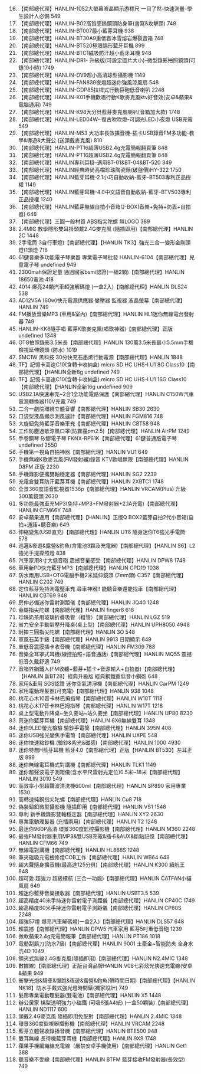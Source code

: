 16. 【南部總代理】HANLIN-1052大螢幕液晶顯示游標尺 一目了然-快速測量-學生設計人必備 549
18. 【南部總代理】HANLIN-B02高質感鎢鋼頭防身筆(書寫&攻擊頭) 748
19. 【南部總代理】HANLIN-BT007最小藍芽耳機 938
20. 【南部總代理】HANLIN-BT30A9重低音冰雪熔岩爆裂音箱 748
21. 【南部總代理】HANLIN-BT520極限隱形藍牙耳機 899
22. 【南部總代理】HANLIN-BTC1磁吸防汗超小藍牙耳機 948
23. 【南部總代理】HANLIN-DR1- 升級版(可設定圖片大小)-微型錄影拍照鏡頭(可錄10小時) 1749
24. 【南部總代理】HANLIN-DV9超小高清球型攝影機 1149
25. 【南部總代理】HANLIN-FAN839夜燈超迷你強風涼風扇 548
26. 【南部總代理】HANLIN-GDP85拉桿式行動巨砲低音喇叭 2248
27. 【南部總代理】HANLIN-K01手機歡唱行動K歌麥克風ktv好音效(安卓&蘋果&電腦通用) 749
28. 【南部總代理】HANLIN-K98大分貝藍芽麥克風喇叭(音箱加大款) 1748
29. 【南部總代理】HANLIN-LED04W- 復古吹吹燈-可調光LED小夜燈 USB充電 549
30. 【南部總代理】HANLIN-M53 大功率長效擴音機-插卡USB錄音FM多功能-教學&導遊&大聲公 (送頭戴麥克風) 810
31. 【南部總代理】HANLIN-PT16超薄USB2.4g充電簡報翻頁筆 848
32. 【南部總代理】HANLIN-PT16超薄USB2.4g充電簡報翻頁筆 848
33. 【南部總代理】HANLIN專利耳掛-適用BT-01&BT-04&BT-520 349
34. 【南部總代理】HANLIN經典時尚高檔珍珠陶瓷錶(破盤價)HY-322 1750
35. 【南部總代理】HANLIN藍芽耳機-2.1小巧自動收納-藍牙-BT503專利正品授權 1149
36. 【南部總代理】HANLIN藍芽耳機-4.0中文語音自動收納-藍牙-BTV503專利正品授權 1240
37. 【南部總代理】HANLIN藍芽無線自拍小音箱Q-BOX(音樂+免持+防丟+自拍器) 648
38. 【南部總代理】三圓一般材質 ABS指尖陀螺 無LOGO 389
39. 2.4MIC 教學隱形雙耳掛頭戴2.4G麥克風 (隨插即用)【南部總代理】HANLIN 2C 1448
40. 2手電筒 3自行車燈)【南部總代理】【HANLIN TK3】強光三合一變形金剛頭燈(1頭燈 718
41. 61鍵音樂多功能電子琴樂器 專業電子琴批發 HANLIN-6104【南部總代理】兒童電子琴 undefined 949
42. 2300mah保證足量 通過國家bsmi認證(一組2顆)【南部總代理】HANLIN 18650電池 418
43. 4014 爆亮24顆汽車超強解碼燈 (一盒2入)【南部總代理】HANLIN DLS24 538
44. AD12V5A (60w)快充電源供應器 變壓器 監視器 液晶螢幕【南部總代理】HANLIN  749
45. FM播放音樂MP3 (車用&室內)【南部總代理】HANLIN HL1迷你無線電台發射器 749
46. HANLIN-KK8隨手唱 藍芽K歌麥克風(唱歌神器)【南部總代理】正版 undefined 1348
47. OTG拍照錄影3.5米長【南部總代理】HANLIN 130萬3.5米長最小5.5mm手機檢視延伸鏡頭 (防水) 1019
48. SMC1W 黑科技 30分快充石墨烯行動電源【南部總代理】HANLIN  1848
49. TF】記憶卡高速C10(含轉卡收納盒) micro SD HC UHS-I U1 8G Class10【南部總代理】【HANLIN全新8g undefined 749
50. TF】記憶卡高速C10(含轉卡收納盒) micro SD HC UHS-I U1 16G Class10【南部總代理】【HANLIN全新16g undefined 909
51. USB2.1A快速車充~2合1全功能電路保護【南部總代理】HANLIN C150W汽車電源轉換器110V充電 749
52. 二合一劇院環繞立體音響【南部總代理】HANLIN SB30 2630
53. 口袋型液晶顯示測風速計【南部總代理】HANLIN FGM816 748
54. 大旋鈕免持藍芽音樂車充【南部總代理】HANLIN CBT58 948
55. 工作防塵過敏涼風口罩(防霧霾pm2.5)【南部總代理】HANLIN AirPM 1249
56. 手卷鋼琴 矽膠電子琴 FKNX-RP61K【南部總代理】61鍵普通版電子琴 undefined 2550
57. 手機第一視角自拍神器【南部總代理】HANLIN  VU1 649
58. 手機無線K歌麥克風(FM發射器)錄音 KTV歡唱無限【南部總代理】HANLIN D8FM 正版 2230
59. 手機錄影便攜雙軸穩定器【南部總代理】HANLIN SG2 2239
60. 充電倉雙耳防汗藍芽耳機【南部總代理】HANLIN 2XBTC1 1748
61. 全景360度語音監視器1536p【南部總代理】HANLIN VRCAM(Plus) 升級300萬鏡頭 2630
62. 多功能最強車充MP3(免持+MP3+FM發射器+2.1A充電)【南部總代理】HANLIN CFM66Y 748
63. 安卓蘋果通用【南部總代理】【HANLIN】正版Q BOX2藍芽自拍2代小音箱(自拍+通話+聽音樂) 649
64. 伸縮變焦(USB直充)【南部總代理】HANLIN UT6 隨身迷你T6強光手電筒 578
65. 巡邏&夜遊&露營&釣魚(含電池3顆及充電器)【南部總代理】【HANLIN S6】L2強光手提探照燈 838
66. 汽車家用8寸大低音砲 震撼音量感受【南部總代理】HANLIN DPW8 1748
67. 車用新PD快充藍牙MP3【南部總代理】HANLIN CPD19 1038
68. 防水兩用USB+OTG電腦手機2米延伸鏡頭 (7mm頭) C357【南部總代理】HANLIN C202 749
69. 定位藍芽免持測電壓車充 尋車神器!! 能聽音樂還能找車【南部總代理】HANLIN CBT69 948
70. 房仲必備迷你雷射測距儀【南部總代理】HANLIN JQ40 1248
71. 金屬指尖陀螺【南部總代理】HANLIN finger8 618
72. 珍珠奶茶用玻璃折疊吸管（粗管）【南部總代理】HANLIN LGZ 519
73. 省力安全手動氣壓升降桌(桌上型)【南部總代理】HANLIN UPH8050 4948
74. 耐摔三圓指尖陀螺【南部總代理】HANLIN 3O 548
75. 軍風石英手錶【南部總代理】HANLIN 9913 日期顯示 649
76. 重低音震膜插卡收音機【南部總代理】HANLIN FM309 788
77. 音樂全耳罩式耳機(線控拍照+語音通話)【南部總代理】HANLIN MQ55 震撼低音久戴舒適 749
78. 音箱界鋼鐵人(FM收聽+藍芽+插卡+音源輸入+自拍器)【南部總代理】【HANLIN 新BT28】經典升級版 經典鋼鐵重低音小鋼砲 648
79. 家用&車用 SGS認證 迷你空氣清淨機【南部總代理】HANLIN CarPM 1249
80. 家用電動理髮器(可充電)【南部總代理】HANLIN 938 1048
81. 桃花心木10音卡林巴拇指琴【南部總代理】HANLIN Ｗ10T 1118
82. 桃花心木17音卡林巴拇指琴【南部總代理】HANLIN Ｗ17T 1218
83. 桌上型電動升降桌~坐久要站~站久要坐【南部總代理】HANLIN UP80 8230
84. 真迷你藍芽耳機【南部總代理】HANLIN 6X6無線雙耳 1348
85. 迷你9LED螢光檢驗 驗鈔手電筒【南部總代理】HANLIN 395N 408
86. 迷你USB強光變焦手電筒【南部總代理】HANLIN UXPE 548
87. 迷你快速點鈔機 (驗鈔&紫光&磁感)【南部總代理】HANLIN 1000 4930
88. 迷你特務H藍芽耳機 藍牙4.0【南部總代理】正版【HANLIN BT530】左耳正版 899
89. 迷你無線電耳機式對講機【南部總代理】HANLIN TLK1 1149
90. 迷你超聲波電子測距儀(含水平尺雷射光定位)0.5米~18米【南部總代理】HANLIN 3010 549
91. 高效率小型超聲波清洗機600ml【南部總代理】HANLIN SP890 家用專業 1530
92. 高轉速純銅指尖陀螺【南部總代理】HANLIN Cu8 718
93. 偽裝鈕釦微型攝影機 隨插即用【南部總代理】HANLIN VS1 1548
94. 專利 新手機錄影雙軸穩定器【南部總代理】HANLIN XY2 2630
95. 專業電動理髮器 (充插兩用)【南部總代理】HANLIN T2 1248
96. 最迷你960P高清 環景360度監控攝影機【南部總代理】HANLIN M360 2248
97. 最強FM發射器車用MP3&雙USB充電&插卡&AUX&斷點記憶【南部總代理】HANLIN CFM66 749
98. 無線電對講機【南部總代理】HANLIN HL888S 1248
99. 筆夾磁吸充電檢修燈COB工作【南部總代理】HANLIN WB64 648
100. 超大聲隨身擴音機(最高達125分貝)【南部總代理】HANLIN K300 續航王 848
101. 超可愛 超強力 超級續航 (三合一功能)【南部總代理】HANLIN CATFAN小貓風扇 649
102. 超迷你藍芽音樂接收器【南部總代理】HANLIN USBT3.5 539
103. 超高精度40米手持迷你雷射電子測距儀【南部總代理】HANLIN CP40C 1749
104. 超高精度80米手持迷你雷射電子測距儀【南部總代理】HANLIN CP80S 2248
105. 超強57燈 爆亮汽車解碼燈(一盒2入)【南部總代理】HANLIN DLS57 648
106. 超震撼【南部總代理】HANLIN DPW5 汽車家用 藍芽5吋重低音砲 1239
107. 微軟蘋果2.4g充電簡報筆【南部總代理】HANLIN PT186 1018
108. 電動刮鬍刀(防水7級)【南部總代理】HANLIN 9001 土豪金~智能防夾 全身水洗4D 1049
109. 領夾式無線2.4G麥克風(隨插即用)【南部總代理】HANLIN N2.4MIC 1348
110. 數據線)【南部總代理】正版台灣品牌HANLIN V08七彩炫光快速充電線(安卓&蘋果 949
111. 衝擊光炮&騎車&慢跑&夜遊&露營&釣魚(帶時間日期)【南部總代理】【HANLIN NK18】防水手戴式強光燈時間錶(獨家設計) 749
112. 髮廊專業電動理髮器(雙電池)【南部總代理】HANLIN X5 1448
113. 辦公居家 棋型透明強力小磁鐵 (可吸8張A4紙) (一盒50顆裝)【南部總代理】HANLIN ND1117 600
114. 頭戴2.4G麥克風 隨插即用免配對【南部總代理】HANLIN 2.4MIC 1348
115. 環景360度監視器攝影機【南部總代理】HANLIN VRCAM 2248
116. 藍芽立體聲收錄播音機【南部總代理】HANLIN BTE500 948
117. 雙耳無線 長待機藍芽耳機【南部總代理】HANLIN 9X9 1748
118. 蘋果手機編織線充電線（嚴禁安卓手機使用）【南部總代理】HANLIN Get1 388
119. 聽音樂不受線【南部總代理】HANLIN BTFM 藍芽接收FM發射器(長效型) 749